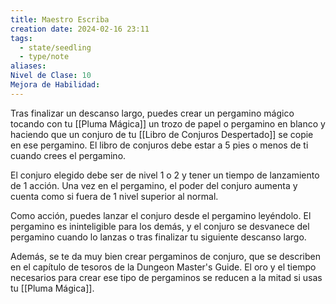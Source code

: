 ```yaml
---
title: Maestro Escriba
creation date: 2024-02-16 23:11
tags:
  - state/seedling
  - type/note
aliases: 
Nivel de Clase: 10
Mejora de Habilidad:
---
```

Tras finalizar un descanso largo, puedes crear un pergamino mágico tocando con tu [[Pluma Mágica]]
un trozo de papel o pergamino en blanco y haciendo que un conjuro de tu [[Libro de Conjuros Despertado]] se copie en ese pergamino. El libro de conjuros debe estar a 5 pies o menos de ti cuando crees el pergamino.

El conjuro elegido debe ser de nivel 1 o 2 y tener un tiempo de lanzamiento de 1 acción. Una vez en el pergamino, el poder del conjuro aumenta y cuenta como si fuera de 1 nivel superior al normal.

Como acción, puedes lanzar el conjuro desde el pergamino leyéndolo. El pergamino es ininteligible
para los demás, y el conjuro se desvanece del pergamino cuando lo lanzas o tras finalizar tu siguiente descanso largo.

Además, se te da muy bien crear pergaminos de conjuro, que se describen en el capítulo de tesoros de la Dungeon Master's Guide. El oro y el tiempo necesarios para crear ese tipo de pergaminos se reducen a la mitad si usas tu [[Pluma Mágica]].

